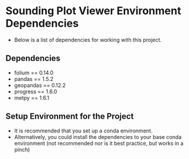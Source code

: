 # Sounding Plot Viewer Environment Dependencies
- Below is a list of dependencies for working with this project.

## Dependencies
- folium == 0.14.0
- pandas == 1.5.2
- geopandas == 0.12.2
- progress == 1.6.0
- metpy == 1.6.1

## Setup Environment for the Project
- It is recommended that you set up a conda environment.
- Alternatively, you could install the dependencies to your base conda environment (not recommended nor is it best practice, but works in a pinch)